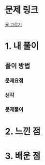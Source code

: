 # 문제 링크

[귤 고르기](https://school.programmers.co.kr/learn/courses/30/lessons/138476)

# 1. 내 풀이

## 풀이 방법

### 문제요점

### 생각

### 문제풀이

# 2. 느낀 점

# 3. 배운 점
